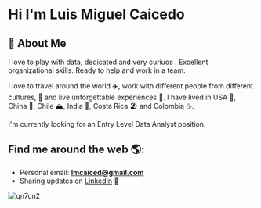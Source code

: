 # Hi I'm Luis Miguel Caicedo 

## 🚀 About Me
I love to play with data, dedicated and very curiuos . Excellent organizational skills. Ready to help and work in a team.

I love to travel around the world ✈️, work with different people from different cultures, 🍝 and live unforgettable experiences 🍻.
I have lived in USA 🗽, China 🍊, Chile 🏔️, India 🚆, Costa Rica 🏖️ and Colombia ☕.

I'm currently looking for an Entry Level Data Analyst position.

## Find me around the web 🌎:
- Personal email: **lmcaiced@gmail.com**
- Sharing updates on <a href="https://www.linkedin.com/in/lmcaiced/">LinkedIn</a> 💼

![qn7cn2](https://user-images.githubusercontent.com/89747788/188034992-44b197d1-482d-4dbf-b3e2-63885a885cd0.gif)
